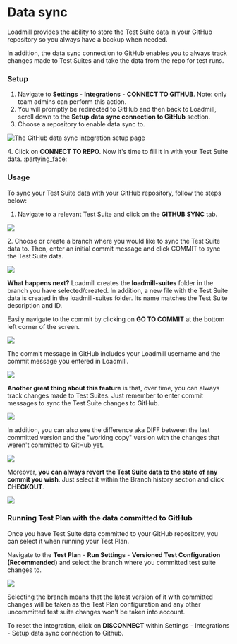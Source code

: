 # Data sync

Loadmill provides the ability to store the Test Suite data in your GitHub repository so you always have a backup when needed.&#x20;

In addition, the data sync connection to GitHub enables you to always track changes made to Test Suites and take the data from the repo for test runs.

### Setup

1. Navigate to **Settings** - **Integrations** - **CONNECT TO GITHUB**. Note: only team admins can perform this action.
2. You will promptly be redirected to GitHub and then back to Loadmill, scroll down to the **Setup data sync connection to GitHub** section.
3. Choose a repository to enable data sync to.

![The GitHub data sync integration setup page](../../../.gitbook/assets/screen-shot-2021-03-04-at-12.07.23.png)

&#x20; 4\. Click on **CONNECT TO REPO**. Now it's time to fill it in with your Test Suite data. :partying\_face:

### **Usage**

To sync your Test Suite data with your GitHub repository, follow the steps below:

1. Navigate to a relevant Test Suite and click on the **GITHUB SYNC** tab.

![](<../../../.gitbook/assets/Screenshot (61).png>)

2\. Choose or create a branch where you would like to sync the Test Suite data to. Then, enter an initial commit message and click COMMIT to sync the Test Suite data.

![](../../../.gitbook/assets/screen-shot-2021-07-01-at-11.27.37.png)

**What happens next?** Loadmill creates the **loadmill-suites** folder in the branch you have selected/created. In addition, a new file with the Test Suite data is created in the loadmill-suites folder. Its name matches the Test Suite description and ID.

Easily navigate to the commit by clicking on **GO TO COMMIT** at the bottom left corner of the screen.

![](../../../.gitbook/assets/screen-shot-2021-03-03-at-13.34.26.png)

The commit message in GitHub includes your Loadmill username and the commit message you entered in Loadmill.

![](../../../.gitbook/assets/screenshot-2021-10-03t101237.441.png)

**Another great thing about this feature** is that, over time, you can always track changes made to Test Suites. Just remember to enter commit messages to sync the Test Suite changes to GitHub.

![](../../../.gitbook/assets/screenshot-2021-10-03t101759.565.png)

In addition, you can also see the difference aka DIFF between the last committed version and the "working copy" version with the changes that weren't committed to GitHub yet.

![](<../../../.gitbook/assets/Screenshot (86).png>)

Moreover, **you can always revert the Test Suite data to the state of any commit you wish**. Just select it within the Branch history section and click **CHECKOUT**.

![](../../../.gitbook/assets/screenshot-2021-07-01t114156.102.png)

### Running Test Plan with the data committed to GitHub

Once you have Test Suite data committed to your GitHub repository, you can select it when running your Test Plan.

Navigate to the **Test Plan** - **Run Settings** - **Versioned Test Configuration (Recommended)** and select the branch where you committed test suite changes to.

![](<../../../.gitbook/assets/Screenshot (62).png>)

Selecting the branch means that the latest version of it with committed changes will be taken as the Test Plan configuration and any other uncommitted test suite changes won't be taken into account.

To reset the integration, click on **DISCONNECT** within Settings - Integrations - Setup data sync connection to Github.

